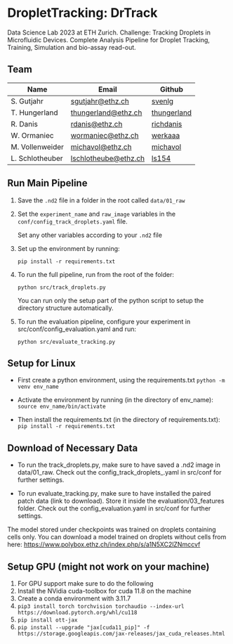 # DropletTracking: DrTrack

Data Science Lab 2023 at ETH Zurich. Challenge: Tracking Droplets in Microfluidic Devices.
Complete Analysis Pipeline for Droplet Tracking, Training, Simulation and bio-assay read-out.

## Team
| Name                 | Email               | Github                                        |
| -------------------- |---------------------| --------------------------------------------- |
| S. Gutjahr | sgutjahr@ethz.ch    | [svenlg](https://github.com/svenlg) |
| T. Hungerland     | thungerland@ethz.ch | [thungerland](https://github.com/thungerland)         |
| R. Danis        | rdanis@ethz.ch      | [richdanis](https://github.com/richdanis)     |
| W. Ormaniec        | wormaniec@ethz.ch   | [werkaaa](https://github.com/werkaaa)     |
| M. Vollenweider        | michavol@ethz.ch    | [michavol](https://github.com/michavol)     |
| L. Schlotheuber        | lschlotheube@ethz.ch    | [ls154](https://github.com/ls154)     |



## Run Main Pipeline
1. Save the ```.nd2``` file in a folder in the root called ```data/01_raw```
2. Set the ```experiment_name``` and ```raw_image``` variables in the ```conf/config_track_droplets.yaml``` file.

    Set any other variables according to your ```.nd2``` file
3. Set up the environment by running: 
    ```
    pip install -r requirements.txt
    ```
4. To run the full pipeline, run from the root of the folder:
    ```
    python src/track_droplets.py
    ```
    You can run only the setup part of the python script to setup the directory structure automatically.
5. To run the evaluation pipeline, configure your experiment in src/conf/config_evaluation.yaml and run:
    ```
    python src/evaluate_tracking.py
    ```

## Setup for Linux
- First create a python environment, using the requirements.txt
```python -m venv env_name```

- Activate the environment by running (in the directory of env_name):
```source env_name/bin/activate```

- Then install the requirements.txt (in the directory of requirements.txt):
```pip install -r requirements.txt```

## Download of Necessary Data
- To run the track_droplets.py, make sure to have saved a .nd2 image in data/01_raw.
Check out the config_track_droplets_.yaml in src/conf for further settings.

- To run evaluate_tracking.py, make sure to have installed the paired patch data (link to download). 
Store it inside the evaluation/03_features folder. Check out the config_evaluation.yaml in src/conf for further settings.


The model stored under checkpoints was trained on droplets containing cells only.
You can download a model trained on droplets without cells from here:
https://www.polybox.ethz.ch/index.php/s/a1N5XC2lZNmccvf

## Setup GPU (might not work on your machine)
1. For GPU support make sure to do the following
2. Install the NVidia cuda-toolbox for cuda 11.8 on the machine
3. Create a conda environment with 3.11.7
4. ```pip3 install torch torchvision torchaudio --index-url https://download.pytorch.org/whl/cu118```
5. ```pip install ott-jax```
6. ```pip install --upgrade "jax[cuda11_pip]" -f https://storage.googleapis.com/jax-releases/jax_cuda_releases.html```

